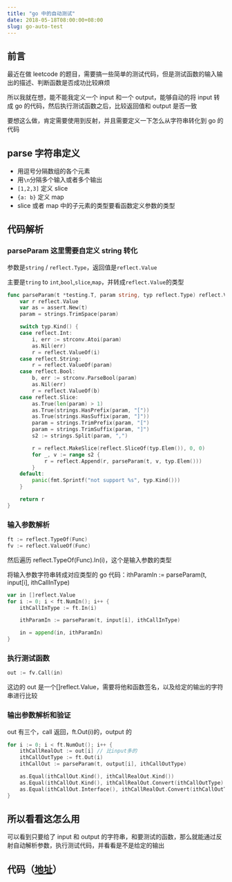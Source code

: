 ```yaml
---
title: "go 中的自动测试"
date: 2018-05-18T08:00:00+08:00
slug: go-auto-test
---
```


## 前言

最近在做 leetcode 的题目，需要搞一些简单的测试代码，但是测试函数的输入输出的描述、判断函数是否成功比较麻烦

所以我就在想，能不能我定义一个 input 和一个 output，能够自动的将 input 转成 go 的代码，然后执行测试函数之后，比较返回值和 output 是否一致

要想这么做，肯定需要使用到反射，并且需要定义一下怎么从字符串转化到 go 的代码

## parse 字符串定义

* 用逗号分隔数组的各个元素
* 用`\n`分隔多个输入或者多个输出
* `[1,2,3]` 定义 slice
* `{a: b}` 定义 map
* slice 或者 map 中的子元素的类型要看函数定义参数的类型

## 代码解析

### parseParam 这里需要自定义 string 转化

参数是`string` / `reflect.Type`，返回值是`reflect.Value`

主要是`tring` to `int`,`bool`,`slice`,`map`，并转成`reflect.Value`的类型
```go
func parseParam(t *testing.T, param string, typ reflect.Type) reflect.Value {
	var r reflect.Value
	var as = assert.New(t)
	param = strings.TrimSpace(param)

	switch typ.Kind() {
	case reflect.Int:
		i, err := strconv.Atoi(param)
		as.Nil(err)
		r = reflect.ValueOf(i)
	case reflect.String:
		r = reflect.ValueOf(param)
	case reflect.Bool:
		b, err := strconv.ParseBool(param)
		as.Nil(err)
		r = reflect.ValueOf(b)
	case reflect.Slice:
		as.True(len(param) > 1)
		as.True(strings.HasPrefix(param, "["))
		as.True(strings.HasSuffix(param, "]"))
		param = strings.TrimPrefix(param, "[")
		param = strings.TrimSuffix(param, "]")
		s2 := strings.Split(param, ",")

		r = reflect.MakeSlice(reflect.SliceOf(typ.Elem()), 0, 0)
		for _, v := range s2 {
			r = reflect.Append(r, parseParam(t, v, typ.Elem()))
		}
	default:
		panic(fmt.Sprintf("not support %s", typ.Kind()))
	}

	return r
}
```

### 输入参数解析

```go
ft := reflect.TypeOf(Func)
fv := reflect.ValueOf(Func)
```

然后遍历 reflect.TypeOf(Func).In(i)，这个是输入参数的类型

将输入参数字符串转成对应类型的 go 代码：ithParamIn := parseParam(t, input[i], ithCallInType)

```go
var in []reflect.Value
for i := 0; i < ft.NumIn(); i++ {
	ithCallInType := ft.In(i)

	ithParamIn := parseParam(t, input[i], ithCallInType)

	in = append(in, ithParamIn)
}
```

### 执行测试函数

```go
out := fv.Call(in)
```

这边的 out 是一个[]reflect.Value，需要将他和函数签名，以及给定的输出的字符串进行比较

### 输出参数解析和验证

out 有三个，call 返回，ft.Out(i)的，output 的

```go
for i := 0; i < ft.NumOut(); i++ {
	ithCallRealOut := out[i] // 比input多的
	ithCallOutType := ft.Out(i)
	ithCallOut := parseParam(t, output[i], ithCallOutType)

	as.Equal(ithCallOut.Kind(), ithCallRealOut.Kind())
	as.Equal(ithCallOut.Kind(), ithCallRealOut.Convert(ithCallOutType).Kind())
	as.Equal(ithCallOut.Interface(), ithCallRealOut.Convert(ithCallOutType).Interface())
}
```

## 所以看看这怎么用

可以看到只要给了 input 和 output 的字符串，和要测试的函数，那么就能通过反射自动解析参数，执行测试代码，并看看是不是给定的输出

<script src="https://gist.github.com/chyroc/8dc21c2ea65dc3c83e43a62b3f2759e8.js"></script>

## 代码（[地址][1]）

<script src="https://gist.github.com/chyroc/3be97f3fc601a0a851e2bddbda48d89b.js"></script>

[1]:	https://github.com/chyroc/algorithms-go/blob/master/test/run_case.go